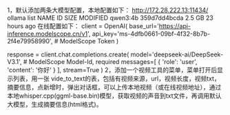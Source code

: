 1，默认添加两条大模型配置，本地配置如下：
http://172.28.222.13:11434/
ollama list
NAME        ID              SIZE      MODIFIED
qwen3:4b    359d7dd4bcda    2.5 GB    23 hours ago
在线配置如下：
client = OpenAI(
    base_url='https://api-inference.modelscope.cn/v1',
    api_key='ms-4dfb0661-09bf-4f32-8b7b-2f4e79958990', # ModelScope Token
)

response = client.chat.completions.create(
    model='deepseek-ai/DeepSeek-V3.1', # ModelScope Model-Id, required
    messages=[
        {
            'role': 'user',
            'content': '你好'
        }
    ],
    stream=True
)
2，添加一个视频工具的菜单，菜单打开后显示列表，用一张 vide_to_text的表，包括有视频来源，url，视频长度，视频txt，摘要信息，点新增时，弹出对话框，可以上传本地视频（或在线视频地址），通过本地whisper.cpp(ggml-base.bin)模型，获取视频的声音到txt文件，再调用默认大模型，生成摘要信息(html格式)。